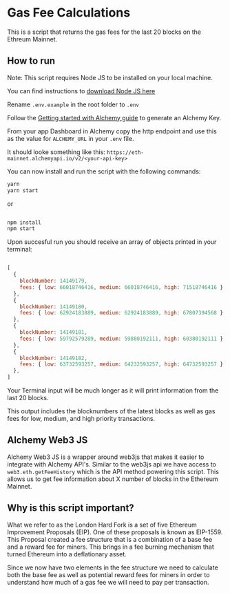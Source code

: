 
# Gas Fee Calculations

This is a script that returns the gas fees for the last 20 blocks on the Ethreum Mainnet. 


## How to run

Note: This script requires Node JS to be installed on your local machine.

You can find instructions to [download Node JS here](https://nodejs.org/en/download/)

Rename `.env.example` in the root folder to `.env`

Follow the [Getting started with Alchemy guide](https://docs.alchemy.com/alchemy/introduction/getting-started) to generate an Alchemy Key.

From your app Dashboard in Alchemy copy the http endpoint and use this as the value for `ALCHEMY_URL` in your `.env` file.

It should looke something like this: `https://eth-mainnet.alchemyapi.io/v2/<your-api-key>`

You can now install and run the script with the following commands:

```bash
yarn 
yarn start
```

or
```bash

npm install
npm start
```

Upon succesful run you should receive an array of objects printed in your terminal:

```javascript

[
  {
    blockNumber: 14149179,
    fees: { low: 66018746416, medium: 66018746416, high: 71518746416 }
  },
  {
    blockNumber: 14149180,
    fees: { low: 62924183889, medium: 62924183889, high: 67807394568 }
  },
  {
    blockNumber: 14149181,
    fees: { low: 59792579289, medium: 59880192111, high: 60380192111 }
  },
  {
    blockNumber: 14149182,
    fees: { low: 63732593257, medium: 64232593257, high: 64732593257 }
  },
]

```

Your Terminal input will be much longer as it will print information from the last 20 blocks.

This output includes the blocknumbers of the latest blocks as well as gas fees for low, medium, and high priority transactions.

## Alchemy Web3 JS

Alchemy Web3 JS is a wrapper around web3js that makes it easier to integrate with Alchemy API's. Similar to the web3js api we have access to `web3.eth.getFeeHistory` which is the API method powering this script. This allows us to get fee information about X number of blocks in the Ethereum Mainnet.

## Why is this script important?

What we refer to as the London Hard Fork is a set of five Ethereum Improvement Proposals (EIP). One of these proposals is known as EIP-1559. This Proposal created a fee structure that is a combination of a base fee and a reward fee for miners. This brings in a fee burning mechanism that turned Ethereum into a deflationary asset. 

Since we now have two elements in the fee structure we need to calculate both the base fee as well as potential reward fees for miners in order to understand how much of a gas fee we will need to pay per transaction.

